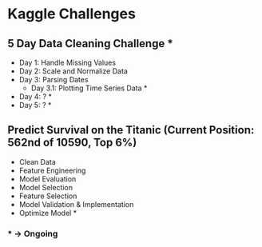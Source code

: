 # Kaggle Challenges

## 5 Day Data Cleaning Challenge *
+ Day 1: Handle Missing Values
+ Day 2: Scale and Normalize Data
+ Day 3: Parsing Dates
  + Day 3.1: Plotting Time Series Data *
+ Day 4: ? *
+ Day 5: ? *

## Predict Survival on the Titanic (Current Position: 562nd of 10590, **Top 6%**)
+ Clean Data
+ Feature Engineering
+ Model Evaluation
+ Model Selection
+ Feature Selection
+ Model Validation & Implementation
+ Optimize Model *

### * -> Ongoing
